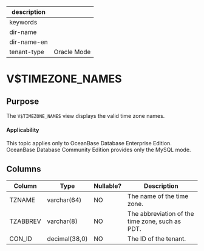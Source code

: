 |description||
|---|---|
|keywords||
|dir-name||
|dir-name-en||
|tenant-type|Oracle Mode|

V$TIMEZONE_NAMES
=====================================

**Purpose**
---------------------------

The `V$TIMEZONE_NAMES` view displays the valid time zone names.

  <main id="notice" >
    <h4>Applicability</h4>
    <p>This topic applies only to OceanBase Database Enterprise Edition. OceanBase Database Community Edition provides only the MySQL mode. </p>
  </main>

**Columns**
-----------------------------

| **Column** | **Type** | **Nullable?** | **Description** |
|----------|---------------|----------------|----------------|
| TZNAME | varchar(64) | NO | The name of the time zone. |
| TZABBREV | varchar(8) | NO | The abbreviation of the time zone, such as PDT. |
| CON_ID | decimal(38,0) | NO | The ID of the tenant. |


